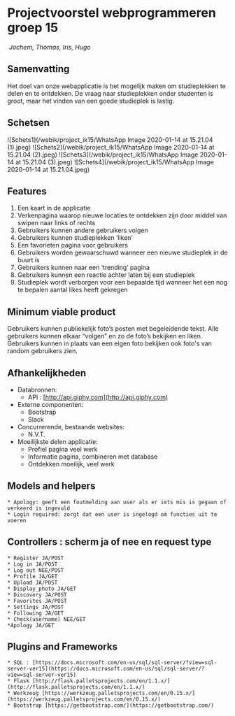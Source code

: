 # Projectvoorstel webprogrammeren groep 15
​
*Jochem, Thomas, Iris, Hugo*
​
## Samenvatting
Het doel van onze webapplicatie is het mogelijk maken om studieplekken te delen en te ontdekken.
De vraag naar studieplekken onder studenten is groot, maar het vinden van een goede studieplek is lastig.
​
## Schetsen
![Schets1](/webik/project_ik15/WhatsApp Image 2020-01-14 at 15.21.04 (1).jpeg)
![Schets2](/webik/project_ik15/WhatsApp Image 2020-01-14 at 15.21.04 (2).jpeg)
![Schets3](/webik/project_ik15/WhatsApp Image 2020-01-14 at 15.21.04 (3).jpeg)
![Schets4](/webik/project_ik15/WhatsApp Image 2020-01-14 at 15.21.04.jpeg)
​
## Features
1. Een kaart in de applicatie
2. Verkenpagina waarop nieuwe locaties te ontdekken zijn door middel van swipen naar links of rechts
3. Gebruikers kunnen andere gebruikers volgen
4. Gebruikers kunnen studieplekken ‘liken’
5. Een favorieten pagina voor gebruikers
6. Gebruikers worden gewaarschuwd wanneer een nieuwe studieplek in de buurt is
7. Gebruikers kunnen naar een ‘trending’ pagina
8. Gebruikers kunnen een reactie achter laten bij een studieplek
9. Studieplek wordt verborgen voor een bepaalde tijd wanneer het een nog te bepalen aantal likes heeft gekregen
​
## Minimum viable product
Gebruikers kunnen publiekelijk foto’s posten met begeleidende tekst. Alle gebruikers kunnen elkaar “volgen” en zo de foto’s bekijken en liken. Gebruikers kunnen in plaats van een eigen foto bekijken ook foto's van random gebruikers zien.
​
## Afhankelijkheden
* Databronnen:
    * API : [http://api.giphy.com](http://api.giphy.com)
* Externe componenten:
    * Bootstrap
    * Slack
* Concurrerende, bestaande websites:
    * N.V.T.
* Moeilijkste delen applicatie:
    * Profiel pagina veel werk
    * Informatie pagina, combineren met database
    * Ontdekken moeilijk, veel werk
## Models and helpers
    * Apology: geeft een foutmelding aan user als er iets mis is gegaan of verkeerd is ingevuld
    * Login required: zorgt dat een user is ingelogd om functies uit te voeren
## Controllers : scherm ja of nee en request type
    * Register JA/POST
    * Log in JA/POST
    * Log out NEE/POST
    * Profile JA/GET
    * Upload JA/POST
    * Display_photo JA/GET
    * Discovery JA/POST
    * Favorites JA/POST
    * Settings JA/POST
    * Following JA/GET
    * Check(username) NEE/GET
    *Apology JA/GET
## Plugins and Frameworks
    * SQL : [https://docs.microsoft.com/en-us/sql/sql-server/?view=sql-server-ver15](https://docs.microsoft.com/en-us/sql/sql-server/?view=sql-server-ver15)
    * Flask [http://flask.palletsprojects.com/en/1.1.x/](http://flask.palletsprojects.com/en/1.1.x/)
    * Werkzeug [https://werkzeug.palletsprojects.com/en/0.15.x/](https://werkzeug.palletsprojects.com/en/0.15.x/)
    * Bootstrap [https://getbootstrap.com/](https://getbootstrap.com/)